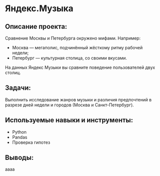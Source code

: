 # Яндекс.Музыка

## Описание проекта:

Сравнение Москвы и Петербурга окружено мифами. Например:

- Москва — мегаполис, подчинённый жёсткому ритму рабочей недели;
- Петербург — культурная столица, со своими вкусами.

На данных Яндекс Музыки вы сравните поведение пользователей двух столиц.

## Задачи:

Выполнить исследование жанров музыки и различия предпочтений в разрезе дней недели и городов (Москва и Санкт-Петербург).

## Используемые навыки и инструменты:

- Python
- Pandas
- Проверка гипотез

## Выводы:

аааа
